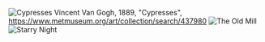 ![Cypresses](https://collectionapi.metmuseum.org/api/collection/v1/iiif/437980/794518/main-image)
Vincent Van Gogh, 1889, "Cypresses", https://www.metmuseum.org/art/collection/search/437980
![The Old Mill](https://en.wikipedia.org/wiki/File:Vincent_van_Gogh_(1853-1890)_-_The_Old_Mill_(1888).jpg)
![](https://en.wikipedia.org/wiki/File:Vincent_van_Gogh_-_Starry_Night_-_Google_Art_Project.jpg "Starry Night")
